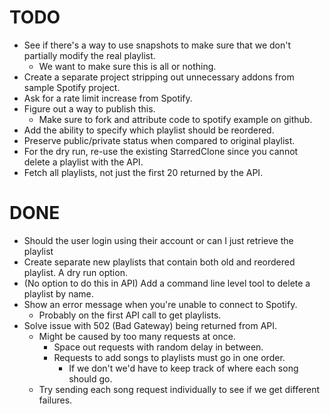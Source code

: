 # TODO
- See if there's a way to use snapshots to make sure that we don't partially modify the real playlist.
    - We want to make sure this is all or nothing.
- Create a separate project stripping out unnecessary addons from sample Spotify project.
- Ask for a rate limit increase from Spotify.
- Figure out a way to publish this.
    - Make sure to fork and attribute code to spotify example on github.
- Add the ability to specify which playlist should be reordered.
- Preserve public/private status when compared to original playlist.
- For the dry run, re-use the existing StarredClone since you cannot delete a playlist with the API.
- Fetch all playlists, not just the first 20 returned by the API.

# DONE
- Should the user login using their account or can I just retrieve the playlist 
- Create separate new playlists that contain both old and reordered playlist. A dry run option.
- (No option to do this in API) Add a command line level tool to delete a playlist by name. 
- Show an error message when you're unable to connect to Spotify.
    - Probably on the first API call to get playlists.
- Solve issue with 502 (Bad Gateway) being returned from API.
    - Might be caused by too many requests at once.
        - Space out requests with random delay in between.
        - Requests to add songs to playlists must go in one order.
            - If we don't we'd have to keep track of where each song should go.
    - Try sending each song request individually to see if we get different failures.